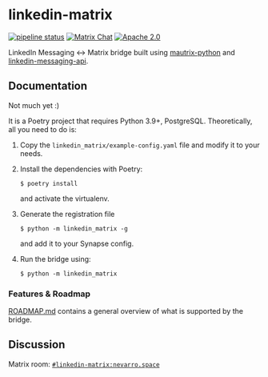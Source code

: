 # linkedin-matrix

[![pipeline status](https://gitlab.com/beeper/linkedin/badges/master/pipeline.svg)](https://gitlab.com/beeper/linkedin/-/commits/master)
[![Matrix Chat](https://img.shields.io/matrix/linkedin-matrix:nevarro.space?server_fqdn=matrix.nevarro.space)](https://matrix.to/#/#linkedin-matrix:nevarro.space?via=nevarro.space&via=sumnerevans.com)
[![Apache 2.0](https://img.shields.io/pypi/l/linkedin-matrix)](https://gitlab.com/beeper/linkedin/-/blob/master/LICENSE)

LinkedIn Messaging <-> Matrix bridge built using
[mautrix-python](https://github.com/tulir/mautrix-python) and
[linkedin-messaging-api](https://github.com/sumnerevans/linkedin-messaging-api).

## Documentation

Not much yet :)

It is a Poetry project that requires Python 3.9+, PostgreSQL. Theoretically, all
you need to do is:

1. Copy the `linkedin_matrix/example-config.yaml` file and modify it to your
   needs.

2. Install the dependencies with Poetry:

   ```
   $ poetry install
   ```

   and activate the virtualenv.

3. Generate the registration file

   ```
   $ python -m linkedin_matrix -g
   ```

   and add it to your Synapse config.

4. Run the bridge using:

   ```
   $ python -m linkedin_matrix
   ```

### Features & Roadmap
[ROADMAP.md](https://gitlab.com/beeper/linkedin/-/blob/master/ROADMAP.md)
contains a general overview of what is supported by the bridge.

## Discussion

Matrix room:
[`#linkedin-matrix:nevarro.space`](https://matrix.to/#/#linkedin-matrix:nevarro.space?via=nevarro.space&via=sumnerevans.com)
